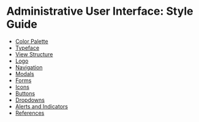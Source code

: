 Administrative User Interface: Style Guide
==========================================

- [Color Palette](color-palette.md)
- [Typeface](typeface.md)
- [View Structure](view-structure.md)
- [Logo](spacing.md)        
- [Navigation](navigation.md)
- [Modals](modals.md)
- [Forms](forms.md)
- [Icons](icons.md)
- [Buttons](buttons.md)
- [Dropdowns](dropdowns.md)
- [Alerts and Indicators](alerts-indicators.md)
- [References](references.md)
